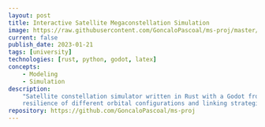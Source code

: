 ```yaml
---
layout: post
title: Interactive Satellite Megaconstellation Simulation
image: https://raw.githubusercontent.com/GoncaloPascoal/ms-proj/master/docs/img/visualization.png
current: false
publish_date: 2023-01-21
tags: [university]
technologies: [rust, python, godot, latex]
concepts:
    - Modeling
    - Simulation
description: 
    "Satellite constellation simulator written in Rust with a Godot frontend, used to analyze the
    resilience of different orbital configurations and linking strategies."
repository: https://github.com/GoncaloPascoal/ms-proj
---
```

